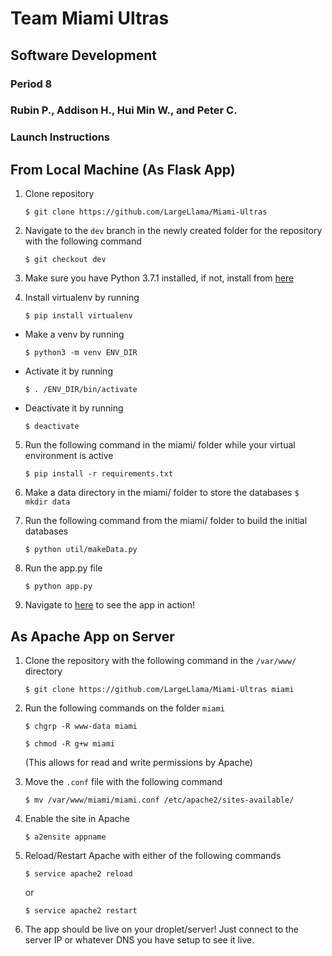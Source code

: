 # Team Miami Ultras
## Software Development
### Period 8
### Rubin P., Addison H., Hui Min W., and Peter C.

### Launch Instructions

## From Local Machine (As Flask App)
1. Clone repository 

    `$ git clone https://github.com/LargeLlama/Miami-Ultras`

2. Navigate to the `dev` branch in the newly created folder for the repository with the following command 

    `$ git checkout dev`

3. Make sure you have Python 3.7.1 installed, if not, install from [here](https://www.python.org/downloads/)

4. Install virtualenv by running 
  
      `$ pip install virtualenv`

  - Make a venv by running 
  
      `$ python3 -m venv ENV_DIR`
  - Activate it by running 
  
      `$ . /ENV_DIR/bin/activate `
  - Deactivate it by running 
  
      `$ deactivate`  
    
5. Run the following command in the miami/ folder while your virtual environment is active  

    `$ pip install -r requirements.txt`
    
6. Make a data directory in the miami/ folder to store the databases
    `$ mkdir data`

7. Run the following command from the miami/ folder to build the initial databases

    `$ python util/makeData.py`

8. Run the app.py file  

    `$ python app.py`

9. Navigate to [here](http://127.0.0.1:5000/) to see the app in action!

## As Apache App on Server

1. Clone the repository with the following command in the `/var/www/` directory

    `$ git clone https://github.com/LargeLlama/Miami-Ultras miami`

2. Run the following commands on the folder `miami`

    `$ chgrp -R www-data miami`
    
    `$ chmod -R g+w miami`
    
     (This allows for read and write permissions by Apache)
  
3. Move the `.conf` file with the following command

    `$ mv /var/www/miami/miami.conf /etc/apache2/sites-available/` 


4. Enable the site in Apache

    `$ a2ensite appname`

5. Reload/Restart Apache with either of the following commands

    `$ service apache2 reload`
    
      or
    
    `$ service apache2 restart`

6. The app should be live on your droplet/server! Just connect to the server IP or whatever DNS you have setup to see it live.
